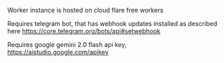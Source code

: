 Worker instance is hosted on cloud flare free workers

Requires telegram bot, that has webhook updates installed as described here https://core.telegram.org/bots/api#setwebhook

Requires google gemini 2.0 flash api key, https://aistudio.google.com/apikey
